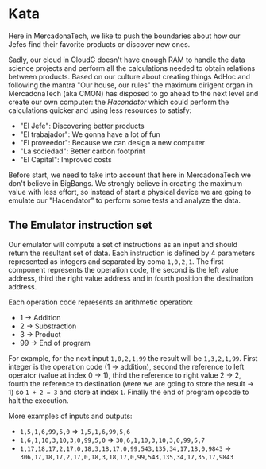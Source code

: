 # Kata
 
 Here in MercadonaTech, we like to push the boundaries about how our Jefes find their favorite
 products or discover new ones.
 
 Sadly, our cloud in CloudG doesn't have enough RAM to handle the data science projects and
 perform all the calculations needed to obtain relations between products. Based on our
 culture about creating things AdHoc and following the mantra "Our house, our rules" the maximum
 dirigent organ in MercadonaTech (aka CMON) has disposed to go ahead to the next level and create our
 own computer: the *Hacendator* which could perform the calculations quicker and using less resources
 to satisfy:
 
 - "El Jefe": Discovering better products
 - "El trabajador": We gonna have a lot of fun
 - "El proveedor": Because we can design a new computer
 - "La sociedad": Better carbon footprint
 - "El Capital": Improved costs
 
 Before start, we need to take into account that here in MercadonaTech we don't believe in
 BigBangs. We strongly believe in creating the maximum value with less effort, so instead of start
 a physical device we are going to emulate our "Hacendator" to perform some tests and analyze the data.
 
 ## The Emulator instruction set
 
 Our emulator will compute a set of instructions as an input and should return the resultant set
 of data. Each instruction is defined by 4 parameters represented as integers and separated by coma `1,0,2,1`. The first component represents the operation code, the second is the left value address, third the right value address and in fourth position the destination address.
 
 Each operation code represents an arithmetic operation:
  - 1 -> Addition
  - 2 -> Substraction
  - 3 -> Product
  - 99 -> End of program
 
 For example, for the next input `1,0,2,1,99` the result will be `1,3,2,1,99`. First integer is the
 operation code (1 -> addition), second the reference to left operator (value at index 0 -> 1), third
 the reference to right value 2 -> 2, fourth the reference to destination (were we are going to store
 the result -> 1) so `1 + 2 = 3` and store at index `1`. Finally the end of program opcode to halt the execution.
 
 More examples of inputs and outputs:
 
 - `1,5,1,6,99,5,0` => `1,5,1,6,99,5,6`
 - `1,6,1,10,3,10,3,0,99,5,0` => `30,6,1,10,3,10,3,0,99,5,7`
 - `1,17,18,17,2,17,0,18,3,18,17,0,99,543,135,34,17,18,0,9843` => `306,17,18,17,2,17,0,18,3,18,17,0,99,543,135,34,17,35,17,9843`
 
